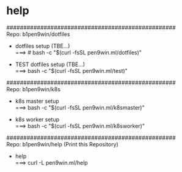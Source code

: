 # help

##################################################  
Repo: b1pen9win/dotfiles  
- dotfiles setup (TBE...)  
===> #  bash -c "$(curl -fsSL pen9win.ml/dotfiles)"

- TEST dotfiles setup (TBE...)  
===> bash -c "$(curl -fsSL pen9win.ml/test)"

##################################################  
Repo: b1pen9win/k8s  
- k8s master setup  
===>  bash -c "$(curl -fsSL pen9win.ml/k8smaster)"

- k8s worker setup  
===>  bash -c "$(curl -fsSL pen9win.ml/k8sworker)"

##################################################  
Repo: b1pen9win/help (Print this Repository)  
- help  
===>  curl -L pen9win.ml/help
